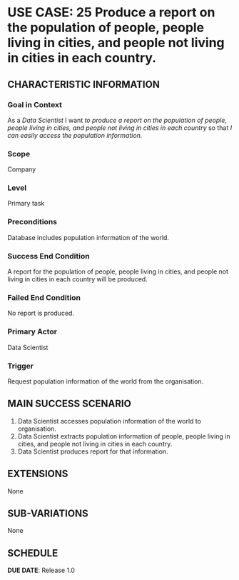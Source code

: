 # USE CASE: 25 Produce a report on the population of people, people living in cities, and people not living in cities in each country.
## CHARACTERISTIC INFORMATION

### Goal in Context

As a *Data Scientist* I want *to produce a report on the population of people, people living in cities, and people not living in cities in each country* so that *I can easily access the population information.*

### Scope

Company

### Level

Primary task

### Preconditions

Database includes population information of the world.

### Success End Condition

A report for the population of people, people living in cities, and people not living in cities in each country will be produced.

### Failed End Condition

No report is produced.

### Primary Actor

Data Scientist

### Trigger

Request population information of the world from the organisation.

## MAIN SUCCESS SCENARIO

1. Data Scientist accesses population information of the world to organisation.
2. Data Scientist extracts population information of people, people living in cities, and people not living in cities in each country.
3. Data Scientist produces report for that information.

## EXTENSIONS

None

## SUB-VARIATIONS

None

## SCHEDULE

**DUE DATE**: Release 1.0